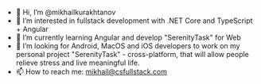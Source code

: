 - 👋 Hi, I’m @mikhailkurakhtanov
- 👀 I’m interested in fullstack development with .NET Core and TypeScript + Angular
- 🌱 I’m currently learning Angular and develop "SerenityTask" for Web
- 💞️ I’m looking for Android, MacOS and iOS developers to work on my personal project "SerenityTask" - cross-platform, that will allow people relieve stress and live meaningful life.
- 📫 How to reach me: mikhail@csfullstack.com

<!---
mikhailkurakhtanov/mikhailkurakhtanov is a ✨ special ✨ repository because its `README.md` (this file) appears on your GitHub profile.
You can click the Preview link to take a look at your changes.
--->
